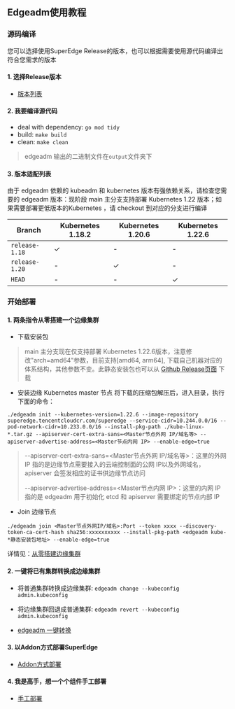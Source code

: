 ## Edgeadm使用教程

### 源码编译
您可以选择使用SuperEdge Release的版本，也可以根据需要使用源代码编译出符合您需求的版本

#### 1. 选择Release版本
- [版本列表](https://github.com/superedge/superedge/releases)

#### 2. 我要编译源代码

- deal with dependency: `go mod tidy`
- build: `make build`
- clean: `make clean`

> edgeadm 输出的二进制文件在`output`文件夹下

#### 3. 版本适配列表
由于 edgeadm 依赖的 kubeadm 和 kubernetes 版本有强依赖关系，请检查您需要的 edgeadm 版本：现阶段 main 主分支支持部署 Kubernetes 1.22 版本；如果需要部署更低版本的Kubernetes ，请 checkout 到对应的分支进行编译

| Branch         | Kubernetes 1.18.2 | Kubernetes 1.20.6 | Kubernetes 1.22.6 |
| -------------- | ----------------- | ----------------- | ----------------- |
| `release-1.18` | ✓                 | -                 | -                 |
| `release-1.20` | -                 | ✓                 | -                 |
| `HEAD`         | -                 | -                 | ✓                 |


### 开始部署

#### 1. 两条指令从零搭建一个边缘集群
-   下载安装包
> main 主分支现在仅支持部署 Kubernetes 1.22.6版本，注意修改"arch=amd64"参数，目前支持[amd64, arm64], 下载自己机器对应的体系结构，其他参数不变。此静态安装包也可以从 [Github Release页面](https://github.com/superedge/edgeadm/releases/tag/v0.8.1) 下载

-   安装边缘 Kubernetes master 节点
将下载的压缩包解压后，进入目录，执行下面的命令：
```shell
./edgeadm init --kubernetes-version=1.22.6 --image-repository superedge.tencentcloudcr.com/superedge --service-cidr=10.244.0.0/16 --pod-network-cidr=10.233.0.0/16 --install-pkg-path ./kube-linux-*.tar.gz --apiserver-cert-extra-sans=<Master节点外网 IP/域名等> --apiserver-advertise-address=<Master节点内网 IP> --enable-edge=true
```

> --apiserver-cert-extra-sans=<Master节点外网 IP/域名等>：这里的外网 IP 指的是边缘节点需要接入的云端控制面的公网 IP以及外网域名，apiserver 会签发相应的证书供边缘节点访问
>
> --apiserver-advertise-address=<Master节点内网 IP>：这里的内网 IP 指的是 edgeadm 用于初始化 etcd 和 apiserver 需要绑定的节点内部 IP

-   Join 边缘节点

```shell
./edgeadm join <Master节点外网IP/域名>:Port --token xxxx --discovery-token-ca-cert-hash sha256:xxxxxxxxxx --install-pkg-path <edgeadm kube-*静态安装包地址> --enable-edge=true 
```

详情见：[从零搭建边缘集群](./docs/installation/install_edge_kubernetes_CN.md)

#### 2. 一键将已有集群转换成边缘集群

- 将普通集群转换成边缘集群: `edgeadm change --kubeconfig admin.kubeconfig`

- 将边缘集群回退成普通集群: `edgeadm revert --kubeconfig admin.kubeconfig`

- [edgeadm 一键转换](./docs/installation/install_via_edgeadm_CN.md)

#### 3. 以Addon方式部署SuperEdge
- [Addon方式部署](./docs/installation/addon_superedge_CN.md)

#### 4. 我是高手，想一个个组件手工部署

- [手工部署](./docs/installation/install_manually_CN.md)
